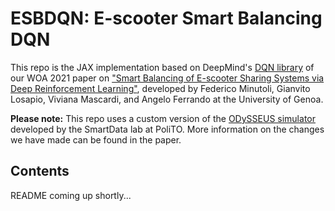 # ESBDQN: E-scooter Smart Balancing DQN

This repo is the JAX implementation based on DeepMind's [DQN library](https://github.com/deepmind/dqn_zoo) of our WOA 2021 paper on ["Smart Balancing of E-scooter Sharing Systems via Deep Reinforcement Learning"](http://ceur-ws.org/Vol-2963/paper16.pdf), developed by Federico Minutoli, Gianvito Losapio, Viviana Mascardi, and Angelo Ferrando at the University of Genoa.

**Please note:** This repo uses a custom version of the [ODySSEUS simulator](https://odysseus-simulator.readthedocs.io/en/latest/index.html) developed by the SmartData lab at PoliTO. More information on the changes we have made can be found in the paper.

## Contents

README coming up shortly...
